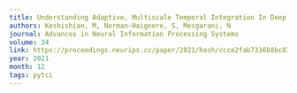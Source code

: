 ```yaml
---
title: Understanding Adaptive, Multiscale Temporal Integration In Deep Speech Recognition Systems
authors: Keshishian, M, Norman-Haignere, S, Mesgarani, N
journal: Advances in Neural Information Processing Systems
volume: 34
link: https://proceedings.neurips.cc/paper/2021/hash/ccce2fab7336b8bc8362d115dec2d5a2-Abstract.html
year: 2021
month: 12
tags: pytci
---
```

